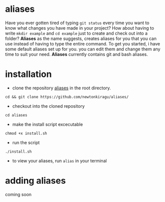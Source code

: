 # aliases
Have you ever gotten tired of typing `git status` every time you want to know what changes you have made in your project? How about having to write `mkdir example` and `cd example` just to create and check out into a folder? **Aliases** as the name suggests, creates aliases for you that you can use instead of having to type the entire command.
To get you started, i have some default aliases set up for you. you can edit them and change them any time to suit your need.
**Aliases** currently contains git and bash aliases.

# installation
- clone the repository [aliases](https://github.com/newtonkiragu/aliases/) in the root directory.
```$
cd && git clone https://github.com/newtonkiragu/aliases/
```
- checkout into the cloned repository
```$
cd aliases
```
- make the install script excecutable
```$
chmod +x install.sh
```
- run the script
```$
./install.sh
```
- to view your aliases, run `alias` in your terminal

# adding aliases
coming soon
